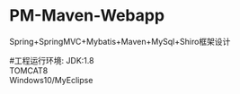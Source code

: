 # PM-Maven-Webapp
Spring+SpringMVC+Mybatis+Maven+MySql+Shiro框架设计

#工程运行环境: 
JDK:1.8  
TOMCAT8  
Windows10/MyEclipse
